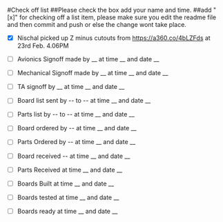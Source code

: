 #Check off list
##Please check the box add your name and time.
##add "[x]" for checking off a list item, please make sure you edit the readme file and then commit and push or else the change wont take place.
- [x] Nischal picked up Z minus cutouts from https://a360.co/4bLZFds at 23rd Feb. 4.06PM
- [ ] Avionics Signoff made by __ at time __ and date __
- [ ] Mechanical Signoff made by __ at time __ and date __
- [ ] TA signoff by __ at time __ and date __
- [ ] Board list sent by -- to -- at time __ and date __
- [ ] Parts list by -- to -- at time __ and date __
- [ ] Board ordered by -- at time __ and date __
- [ ] Parts Ordered by -- at time __ and date __
- [ ] Board received -- at time __ and date __
- [ ] Parts Received  at time __ and date __
- [ ] Boards Built at time __ and date __
- [ ] Boards tested at time __ and date __
- [ ] Boards ready at time __ and date __


